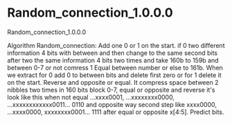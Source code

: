 # Random_connection_1.0.0.0
Random_connection_1.0.0.0

Algorithm Random_connection:
Add one 0 or 1 on the start.
if 0 two different information 4 bits with between and then change to the same second bits after two the same information 4 bits two times and take 160b to 159b and between 0-7 or not comress 1 Equal between number or else to 161b.
When we extract for 0 add 0 to between bits and delete first zero or for 1 delete it on the start. Reverse and opposite or equal.
It compress space between 2 nibbles two times in 160 bits block 0-7, equal or opposite and reverse it's look like this when not equal ...xxxx0001, ...xxxxxxxx0000, ...xxxxxxxxxxxx0011... 0110 and opposite way second step like xxxx0000, ...xxxx0000, xxxxxxxx0001... 1111
after equal or opposite x[4:5]. Predict bits.
